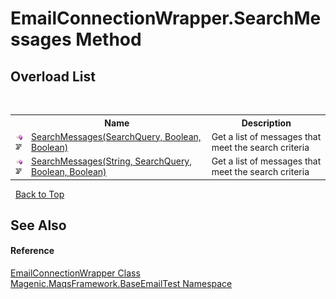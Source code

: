 # EmailConnectionWrapper.SearchMessages Method 
 


## Overload List
&nbsp;<table><tr><th></th><th>Name</th><th>Description</th></tr><tr><td>![Public method](media/pubmethod.gif "Public method")![Code example](media/CodeExample.png "Code example")</td><td><a href="#/MAQS_4/Email_AUTOGENERATED/EmailConnectionWrapper-SearchMessages_Method_(SearchQuery,_Boolean,_Boolean)">SearchMessages(SearchQuery, Boolean, Boolean)</a></td><td>
Get a list of messages that meet the search criteria</td></tr><tr><td>![Public method](media/pubmethod.gif "Public method")![Code example](media/CodeExample.png "Code example")</td><td><a href="#/MAQS_4/Email_AUTOGENERATED/EmailConnectionWrapper-SearchMessages_Method_(String,_SearchQuery,_Boolean,_Boolean)">SearchMessages(String, SearchQuery, Boolean, Boolean)</a></td><td>
Get a list of messages that meet the search criteria</td></tr></table>&nbsp;
<a href="#emailconnectionwrapper.searchmessages-method">Back to Top</a>

## See Also


#### Reference
<a href="#/MAQS_4/Email_AUTOGENERATED/EmailConnectionWrapper_Class">EmailConnectionWrapper Class</a><br /><a href="#/MAQS_4/Email_AUTOGENERATED/Magenic-MaqsFramework-BaseEmailTest_Namespace">Magenic.MaqsFramework.BaseEmailTest Namespace</a><br />
